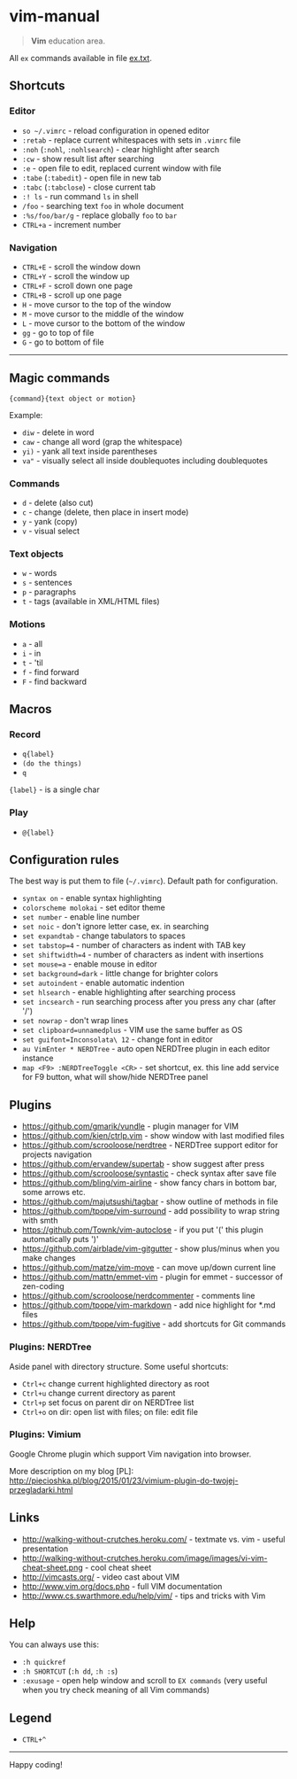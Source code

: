 # vim-manual

> **Vim** education area.

All `ex` commands available in file [ex.txt](./ex.txt).

## Shortcuts

### Editor

* `so ~/.vimrc` - reload configuration in opened editor
* `:retab` - replace current whitespaces with sets in `.vimrc` file
* `:noh` (`:nohl`, `:nohlsearch`) - clear highlight after search
* `:cw` - show result list after searching
* `:e` - open file to edit, replaced current window with file
* `:tabe` (`:tabedit`) - open file in new tab
* `:tabc` (`:tabclose`) - close current tab
* `:! ls` - run command `ls` in shell
* `/foo` - searching text `foo` in whole document
* `:%s/foo/bar/g` - replace globally `foo` to `bar`
* `CTRL+a` - increment number

### Navigation

* `CTRL+E` - scroll the window down
* `CTRL+Y` - scroll the window up
* `CTRL+F` - scroll down one page
* `CTRL+B` - scroll up one page
* `H` - move cursor to the top of the window
* `M` - move cursor to the middle of the window
* `L` - move cursor to the bottom of the window
* `gg` - go to top of file
* `G` - go to bottom of file

---

## Magic commands

```
{command}{text object or motion}
```

Example:

* `diw` - delete in word
* `caw` - change all word (grap the whitespace)
* `yi)` - yank all text inside parentheses
* `va"` - visually select all inside doublequotes including doublequotes

### Commands

* `d` - delete (also cut)
* `c` - change (delete, then place in insert mode)
* `y` - yank (copy)
* `v` - visual select

### Text objects

* `w` - words
* `s` - sentences
* `p` - paragraphs
* `t` - tags (available in XML/HTML files)

### Motions

* `a` - all
* `i` - in
* `t` - 'til
* `f` - find forward
* `F` - find backward

## Macros

### Record

* `q{label}`
* `(do the things)`
* `q`

`{label}` - is a single char

### Play

* `@{label}`

## Configuration rules

The best way is put them to file (`~/.vimrc`). Default path for configuration.

* `syntax on` - enable syntax highlighting
* `colorscheme molokai` - set editor theme
* `set number` - enable line number
* `set noic` - don't ignore letter case, ex. in searching
* `set expandtab` - change tabulators to spaces
* `set tabstop=4` - number of characters as indent with TAB key
* `set shiftwidth=4` - number of characters as indent with insertions
* `set mouse=a` - enable mouse in editor
* `set background=dark` - little change for brighter colors
* `set autoindent` - enable automatic indention
* `set hlsearch` - enable highlighting after searching process
* `set incsearch` - run searching process after you press any char (after '/')
* `set nowrap` - don't wrap lines
* `set clipboard=unnamedplus` - VIM use the same buffer as OS
* `set guifont=Inconsolata\ 12` - change font in editor
* `au VimEnter * NERDTree` - auto open NERDTree plugin in each editor instance
* `map <F9> :NERDTreeToggle <CR>` - set shortcut, ex. this line add service for F9 button, what will show/hide NERDTree panel

## Plugins

* https://github.com/gmarik/vundle - plugin manager for VIM
* https://github.com/kien/ctrlp.vim - show window with last modified files
* https://github.com/scrooloose/nerdtree - NERDTree support editor for projects navigation
* https://github.com/ervandew/supertab - show suggest after <tab> press
* https://github.com/scrooloose/syntastic - check syntax after save file
* https://github.com/bling/vim-airline - show fancy chars in bottom bar, some arrows etc.
* https://github.com/majutsushi/tagbar - show outline of methods in file
* https://github.com/tpope/vim-surround - add possibility to wrap string with smth
* https://github.com/Townk/vim-autoclose - if you put '(' this plugin automatically puts ')'
* https://github.com/airblade/vim-gitgutter - show plus/minus when you make changes
* https://github.com/matze/vim-move - can move up/down current line
* https://github.com/mattn/emmet-vim - plugin for emmet - successor of zen-coding
* https://github.com/scrooloose/nerdcommenter - comments line
* https://github.com/tpope/vim-markdown - add nice highlight for \*.md files
* https://github.com/tpope/vim-fugitive - add shortcuts for Git commands

### Plugins: NERDTree

Aside panel with directory structure. Some useful shortcuts:

* `Ctrl+c` change current highlighted directory as root
* `Ctrl+u` change current directory as parent
* `Ctrl+p` set focus on parent dir on NERDTree list
* `Ctrl+o` on dir: open list with files; on file: edit file

### Plugins: Vimium

Google Chrome plugin which support Vim navigation into browser.

More description on my blog [PL]: http://piecioshka.pl/blog/2015/01/23/vimium-plugin-do-twojej-przegladarki.html

## Links

* http://walking-without-crutches.heroku.com/ - textmate vs. vim - useful presentation
* http://walking-without-crutches.heroku.com/image/images/vi-vim-cheat-sheet.png - cool cheat sheet
* http://vimcasts.org/ - video cast about VIM
* http://www.vim.org/docs.php - full VIM documentation
* http://www.cs.swarthmore.edu/help/vim/ - tips and tricks with Vim

## Help

You can always use this:

* `:h quickref`
* `:h SHORTCUT` (`:h dd`, `:h :s`)
* `:exusage` - open help window and scroll to `EX commands` (very useful when you try check meaning of all Vim commands)

## Legend

* `CTRL+^`

---

Happy coding!
